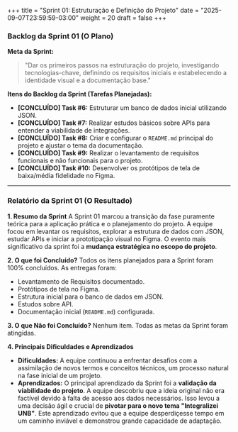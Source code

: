 +++
title = "Sprint 01: Estruturação e Definição do Projeto"
date = "2025-09-07T23:59:59-03:00"
weight = 20
draft = false
+++

### Backlog da Sprint 01 (O Plano)

**Meta da Sprint:**
> "Dar os primeiros passos na estruturação do projeto, investigando tecnologias-chave, definindo os requisitos iniciais e estabelecendo a identidade visual e a documentação base."

**Itens do Backlog da Sprint (Tarefas Planejadas):**
- **[CONCLUÍDO] Task #6:** Estruturar um banco de dados inicial utilizando JSON.
- **[CONCLUÍDO] Task #7:** Realizar estudos básicos sobre APIs para entender a viabilidade de integrações.
- **[CONCLUÍDO] Task #8:** Criar e configurar o `README.md` principal do projeto e ajustar o tema da documentação.
- **[CONCLUÍDO] Task #9:** Realizar o levantamento de requisitos funcionais e não funcionais para o projeto.
- **[CONCLUÍDO] Task #10:** Desenvolver os protótipos de tela de baixa/média fidelidade no Figma.

---

### Relatório da Sprint 01 (O Resultado)

**1. Resumo da Sprint**
A Sprint 01 marcou a transição da fase puramente teórica para a aplicação prática e o planejamento do projeto. A equipe focou em levantar os requisitos, explorar a estrutura de dados com JSON, estudar APIs e iniciar a prototipação visual no Figma. O evento mais significativo da sprint foi a **mudança estratégica no escopo do projeto**.

**2. O que foi Concluído?**
Todos os itens planejados para a Sprint foram 100% concluídos. As entregas foram:
- Levantamento de Requisitos documentado.
- Protótipos de tela no Figma.
- Estrutura inicial para o banco de dados em JSON.
- Estudos sobre API.
- Documentação inicial (`README.md`) configurada.

**3. O que Não foi Concluído?**
Nenhum item. Todas as metas da Sprint foram atingidas.

**4. Principais Dificuldades e Aprendizados**
- **Dificuldades:** A equipe continuou a enfrentar desafios com a assimilação de novos termos e conceitos técnicos, um processo natural na fase inicial de um projeto.
- **Aprendizados:** O principal aprendizado da Sprint foi a **validação da viabilidade do projeto**. A equipe descobriu que a ideia original não era factível devido à falta de acesso aos dados necessários. Isso levou a uma decisão ágil e crucial de **pivotar para o novo tema "Integralizei UNB"**. Este aprendizado evitou que a equipe desperdiçesse tempo em um caminho inviável e demonstrou grande capacidade de adaptação.